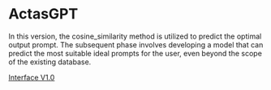 # ActasGPT
 
In this version, the cosine_similarity method is utilized to predict the optimal output prompt. The subsequent phase involves developing a model that can predict the most suitable ideal prompts for the user, even beyond the scope of the existing database.

[Interface V1.0](https://github.com/Strikoder/ActasGPT/blob/main/V1.0.JPG?raw=true)
